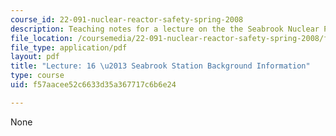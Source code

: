 ```yaml
---
course_id: 22-091-nuclear-reactor-safety-spring-2008
description: Teaching notes for a lecture on the the Seabrook Nuclear Power Plant.
file_location: /coursemedia/22-091-nuclear-reactor-safety-spring-2008/f57aacee52c6633d35a367717c6b6e24_MIT22_091S08_lec16note.pdf
file_type: application/pdf
layout: pdf
title: "Lecture: 16 \u2013 Seabrook Station Background Information"
type: course
uid: f57aacee52c6633d35a367717c6b6e24

---
```

None